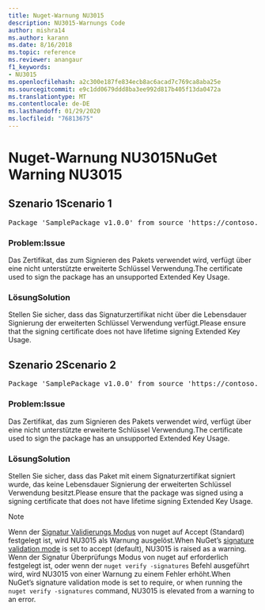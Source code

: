 ```yaml
---
title: Nuget-Warnung NU3015
description: NU3015-Warnungs Code
author: mishra14
ms.author: karann
ms.date: 8/16/2018
ms.topic: reference
ms.reviewer: anangaur
f1_keywords:
- NU3015
ms.openlocfilehash: a2c300e187fe834ecb8ac6acad7c769ca8aba25e
ms.sourcegitcommit: e9c1dd0679ddd8ba3ee992d817b405f13da0472a
ms.translationtype: MT
ms.contentlocale: de-DE
ms.lasthandoff: 01/29/2020
ms.locfileid: "76813675"
---
```

# <a name="nuget-warning-nu3015"></a><span data-ttu-id="669f8-103">Nuget-Warnung NU3015</span><span class="sxs-lookup"><span data-stu-id="669f8-103">NuGet Warning NU3015</span></span>

## <a name="scenario-1"></a><span data-ttu-id="669f8-104">Szenario 1</span><span class="sxs-lookup"><span data-stu-id="669f8-104">Scenario 1</span></span>

<pre>Package 'SamplePackage v1.0.0' from source 'https://contoso.com/index.json': The lifetime signing EKU in the primary signature's certificate is not supported.</pre>

### <a name="issue"></a><span data-ttu-id="669f8-105">Problem:</span><span class="sxs-lookup"><span data-stu-id="669f8-105">Issue</span></span>

<span data-ttu-id="669f8-106">Das Zertifikat, das zum Signieren des Pakets verwendet wird, verfügt über eine nicht unterstützte erweiterte Schlüssel Verwendung.</span><span class="sxs-lookup"><span data-stu-id="669f8-106">The certificate used to sign the package has an unsupported Extended Key Usage.</span></span>


### <a name="solution"></a><span data-ttu-id="669f8-107">Lösung</span><span class="sxs-lookup"><span data-stu-id="669f8-107">Solution</span></span>

<span data-ttu-id="669f8-108">Stellen Sie sicher, dass das Signaturzertifikat nicht über die Lebensdauer Signierung der erweiterten Schlüssel Verwendung verfügt.</span><span class="sxs-lookup"><span data-stu-id="669f8-108">Please ensure that the signing certificate does not have lifetime signing Extended Key Usage.</span></span>



## <a name="scenario-2"></a><span data-ttu-id="669f8-109">Szenario 2</span><span class="sxs-lookup"><span data-stu-id="669f8-109">Scenario 2</span></span>

<pre>Package 'SamplePackage v1.0.0' from source 'https://contoso.com/index.json': The lifetime signing EKU in the signing certificate is not supported.</pre>

### <a name="issue"></a><span data-ttu-id="669f8-110">Problem:</span><span class="sxs-lookup"><span data-stu-id="669f8-110">Issue</span></span>

<span data-ttu-id="669f8-111">Das Zertifikat, das zum Signieren des Pakets verwendet wird, verfügt über eine nicht unterstützte erweiterte Schlüssel Verwendung.</span><span class="sxs-lookup"><span data-stu-id="669f8-111">The certificate used to sign the package has an unsupported Extended Key Usage.</span></span>


### <a name="solution"></a><span data-ttu-id="669f8-112">Lösung</span><span class="sxs-lookup"><span data-stu-id="669f8-112">Solution</span></span>

<span data-ttu-id="669f8-113">Stellen Sie sicher, dass das Paket mit einem Signaturzertifikat signiert wurde, das keine Lebensdauer Signierung der erweiterten Schlüssel Verwendung besitzt.</span><span class="sxs-lookup"><span data-stu-id="669f8-113">Please ensure that the package was signed using a signing certificate that does not have lifetime signing Extended Key Usage.</span></span>


> [!Note]
> <span data-ttu-id="669f8-114">Wenn der [Signatur Validierungs Modus](../../consume-packages/installing-signed-packages.md#configure-package-signature-requirements) von nuget auf Accept (Standard) festgelegt ist, wird NU3015 als Warnung ausgelöst.</span><span class="sxs-lookup"><span data-stu-id="669f8-114">When NuGet’s [signature validation mode](../../consume-packages/installing-signed-packages.md#configure-package-signature-requirements) is set to accept (default), NU3015 is raised as a warning.</span></span> <span data-ttu-id="669f8-115">Wenn der Signatur Überprüfungs Modus von nuget auf erforderlich festgelegt ist, oder wenn der `nuget verify -signatures` Befehl ausgeführt wird, wird NU3015 von einer Warnung zu einem Fehler erhöht.</span><span class="sxs-lookup"><span data-stu-id="669f8-115">When NuGet’s signature validation mode is set to require, or when running the `nuget verify -signatures` command, NU3015 is elevated from a warning to an error.</span></span> 
